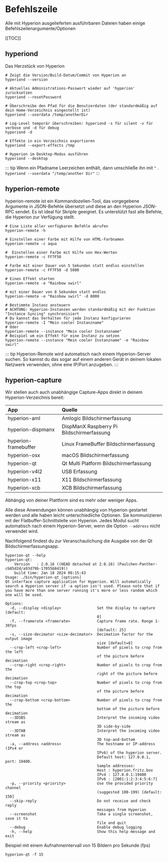 # Befehlszeile

Alle mit Hyperion ausgelieferten ausführbaren Dateien haben einige Befehlszeilenargumente/Optionen

[[TOC]]

## hyperiond
Das Herzstück von Hyperion
``` sh:no-line-numbers
# Zeigt die Version/Build-Datum/Commit von Hyperion an 
hyperiond --version

# Aktuelles Administrations-Passwort wieder auf 'hyperion' zurücksetzen
hyperiond --resetPassword

# Überschreibe den Pfad für die Benutzerdaten (der standardmäßig auf dein Home-Verzeichnis eingestellt ist)
hyperiond --userdata /temp/anotherDir

# Log-Level temporär überschreiben: hyperiond -s für silent -v für verbose und -d für debug
hyperiond -d

# Effekte in ein Verzeichnis exportieren
hyperiond --export-effects /tmp

# Hyperion im Desktop-Modus ausführen
hyperiond --desktop
```

::: tip
Wenn ein Pfadname Leerzeichen enthält, dann umschließe ihn mit `"` . \
`hyperiond --userdata "/temp/another Dir"`
:::

## hyperion-remote
hyperion-remote ist ein Kommandozeilen-Tool, das vorgegebene Argumente in JSON-Befehle übersetzt und diese an den Hyperion JSON-RPC sendet. Es ist ideal für Skripte geeignet. Es unterstützt fast alle Befehle, die Hyperion zur Verfügung stellt.

``` sh:no-line-numbers
# Eine Liste aller verfügbaren Befehle abrufen
hyperion-remote -h

# Einstellen einer Farbe mit Hilfe von HTML-Farbnamen
hyperion-remote -c aqua

#  Einstellen einer Farbe mit Hilfe von Hex-Werten
hyperion-remote -c FF7F50

# Farbe mit einer Dauer von 5 Sekunden statt endlos einstellen 
hyperion-remote -c FF7F50 -d 5000

# Einen Effekt starten
hyperion-remote -e "Rainbow swirl"

# mit einer Dauer von 8 Sekunden statt endlos
hyperion-remote -e "Rainbow swirl" -d 8000

# Bestimmte Instanz ansteuern
# ACHTUNG: Hyperion-Instanzen werden standardmäßig mit der Funktion "Instance Syncing" synchronisiert
# Du kannst das Verhalten für jede Instanz konfigurieren
hyperion-remote -I "Mein cooler Instanzname"
# Oder
hyperion-remote --instance "Mein cooler Instanzname"
# Beispiel um ein Effekt für eine Instanz zu setzen
hyperion-remote --instance "Mein cooler Instanzname" -e "Rainbow swirl"
```

::: tip
Hyperion-Remote wird automatisch nach einem Hyperion-Server suchen. So kannst du das sogar auf einem anderen Gerät in deinem lokalen Netzwerk verwenden, ohne eine IP/Port anzugeben.
:::

## hyperion-capture
Wir stellen auch auch unabhängige Capture-Apps direkt in deinem Hyperion-Verzeichnis bereit:
 
App | Quelle
| :--- | :---
hyperion-aml | Amlogic Bildschirmerfassung
hyperion-dispmanx | DispManX Raspberry Pi Bildschirmerfassung
hyperion-framebuffer | Linux FrameBuffer Bildschirmerfassung 
hyperion-osx | macOS Bildschirmerfassung
hyperion-qt | Qt Multi Platform Bildschirmerfassung
hyperion-v4l2 | USB Erfassung
hyperion-x11 | X11 Bildschirmerfassung
hyperion-xcb | XCB Bildschirmerfassung

Abhängig von deiner Plattform sind es mehr oder weniger Apps.

Alle diese Anwendungen können unabhängig von Hyperion gestartet werden und alle haben leicht unterschiedliche Optionen. Sie kommunizieren mit der Flatbuffer-Schnittstelle von Hyperion. 
Jedes Modul sucht automatisch nach einem Hyperion-Server, wenn die Option `--address` nicht verwendet wird.

Nachfolgend findest du zur Veranschaulichung die Ausgabe von der Qt Bildschirmerfassungsapp.

``` sh:no-line-numbers
hyperion-qt --help
hyperion-qt:
	Version   : 2.0.16 ((HEAD detached at 2.0.16) (Paulchen-Panther-cb85d2d/a93d79b-1705568419))
	build time: Jan 18 2024 09:15:43
Usage: ./bin/hyperion-qt [options]
Qt interface capture application for Hyperion. Will automatically search a Hyperion server if -a option isn't used. Please note that if you have more than one server running it's more or less random which one will be used.

Options:
  -d, --display <display>                Set the display to capture [default:
                                         0]
  -f, --framerate <framerate>            Capture frame rate. Range 1-30fps
                                         [default: 25]
  -s, --size-decimator <size-decimator>  Decimation factor for the output image
                                         size [default=8]
  --crop-left <crop-left>                Number of pixels to crop from the left
                                         of the picture before decimation
  --crop-right <crop-right>              Number of pixels to crop from the
                                         right of the picture before decimation
  --crop-top <crop-top>                  Number of pixels to crop from the top
                                         of the picture before decimation
  --crop-bottom <crop-bottom>            Number of pixels to crop from the
                                         bottom of the picture before decimation
  --3DSBS                                Interpret the incoming video stream as
                                         3D side-by-side
  --3DTAB                                Interpret the incoming video stream as
                                         3D top-and-bottom
  -a, --address <address>                The hostname or IP-address (IPv4 or
                                         IPv6) of the hyperion server.
                                         Default host: 127.0.0.1, port: 19400.
                                         Sample addresses:
                                         Host : hyperion.fritz.box
                                         IPv4 : 127.0.0.1:19400
                                         IPv6 : [2001:1:2:3:4:5:6:7]
  -p, --priority <priority>              Use the provided priority channel
                                         (suggested 100-199) [default: 150]
  --skip-reply                           Do not receive and check reply
                                         messages from Hyperion
  --screenshot                           Take a single screenshot, save it to
                                         file and quit
  --debug                                Enable debug logging
  -h, --help                             Show this help message and exit
``` 

Beispiel mit einem Aufnahmeintervall von 15 Bildern pro Sekunde (fps)
```:no-line-numbers
hyperion-qt -f 15
```

